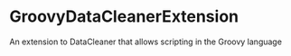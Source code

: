 GroovyDataCleanerExtension
==========================

An extension to DataCleaner that allows scripting in the Groovy language